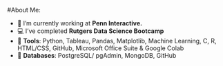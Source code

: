 #About Me:

- :briefcase:	 I’m currently working at **Penn Interactive.**
- :computer:	 I’ve completed **Rutgers Data Science Bootcamp**
- :star2:	 **Tools**: Python, Tableau, Pandas, Matplotlib, Machine Learning, C, R, HTML/CSS, GitHub, Microsoft Office Suite & Google Colab
- :star2:	**Databases**: PostgreSQL/ pgAdmin, MongoDB, GitHub
